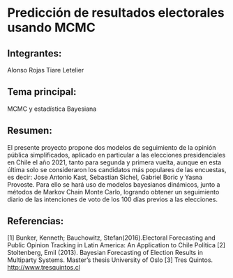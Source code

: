 # Predicción de resultados electorales usando MCMC

## Integrantes:

Alonso Rojas
Tiare Letelier

## Tema principal:

MCMC y estadística Bayesiana

## Resumen:

El presente proyecto propone dos modelos de seguimiento de la opinión pública simplificados, aplicado en particular a las elecciones presidenciales en Chile el año 2021, tanto para segunda y primera vuelta, aunque en esta última solo se consideraron los candidatos más populares de las encuestas, es decir: Jose Antonio Kast, Sebastian Sichel, Gabriel Boric y Yasna Provoste. Para ello se hará uso de modelos bayesianos dinámicos, junto a métodos de Markov Chain Monte Carlo, logrando obtener un seguimiento diario de las intenciones de voto de los 100 días previos a las elecciones.

## Referencias:

[1] Bunker, Kenneth; Bauchowitz, Stefan(2016).Electoral Forecasting and Public Opinion Tracking in Latin America: An Application to Chile Política
[2] Stoltenberg, Emil (2013). Bayesian Forecasting of Election Results in Multiparty Systems. Master’s thesis University of Oslo
[3] Tres Quintos. http://www.tresquintos.cl
